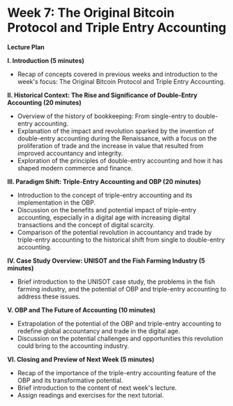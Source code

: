 # Week 7: The Original Bitcoin Protocol and Triple Entry Accounting

**Lecture Plan**

**I. Introduction (5 minutes)**

* Recap of concepts covered in previous weeks and introduction to the week's focus: The Original Bitcoin Protocol and Triple Entry Accounting.

**II. Historical Context: The Rise and Significance of Double-Entry Accounting (20 minutes)**

* Overview of the history of bookkeeping: From single-entry to double-entry accounting.
* Explanation of the impact and revolution sparked by the invention of double-entry accounting during the Renaissance, with a focus on the proliferation of trade and the increase in value that resulted from improved accountancy and integrity.
* Exploration of the principles of double-entry accounting and how it has shaped modern commerce and finance.

**III. Paradigm Shift: Triple-Entry Accounting and OBP (20 minutes)**

* Introduction to the concept of triple-entry accounting and its implementation in the OBP.
* Discussion on the benefits and potential impact of triple-entry accounting, especially in a digital age with increasing digital transactions and the concept of digital scarcity.
* Comparison of the potential revolution in accountancy and trade by triple-entry accounting to the historical shift from single to double-entry accounting.

**IV. Case Study Overview: UNISOT and the Fish Farming Industry (5 minutes)**

* Brief introduction to the UNISOT case study, the problems in the fish farming industry, and the potential of OBP and triple-entry accounting to address these issues.

**V. OBP and The Future of Accounting (10 minutes)**

* Extrapolation of the potential of the OBP and triple-entry accounting to redefine global accountancy and trade in the digital age.
* Discussion on the potential challenges and opportunities this revolution could bring to the accounting industry.

**VI. Closing and Preview of Next Week (5 minutes)**

* Recap of the importance of the triple-entry accounting feature of the OBP and its transformative potential.
* Brief introduction to the content of next week's lecture.
* Assign readings and exercises for the next tutorial.
